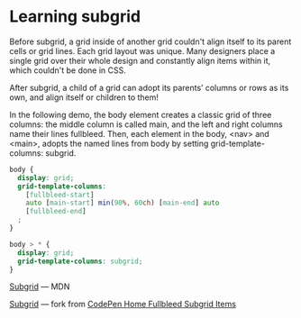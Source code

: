 # Learning subgrid

Before subgrid, a grid inside of another grid couldn't align itself to its parent cells or grid lines. Each grid layout was unique. Many designers place a single grid over their whole design and constantly align items within it, which couldn't be done in CSS.

After subgrid, a child of a grid can adopt its parents’ columns or rows as its own, and align itself or children to them!

In the following demo, the body element creates a classic grid of three columns: the middle column is called main, and the left and right columns name their lines fullbleed. Then, each element in the body, &lt;nav> and &lt;main>, adopts the named lines from body by setting grid-template-columns: subgrid.

```css
​​body {
  display: grid;
  grid-template-columns:
    [fullbleed-start] 
    auto [main-start] min(90%, 60ch) [main-end] auto 
    [fullbleed-end]
  ;
}

body > * {
  display: grid;
  grid-template-columns: subgrid;
}
```

[Subgrid](https://developer.mozilla.org/en-US/docs/Web/CSS/CSS_Grid_Layout/Subgrid) &mdash; MDN

[Subgrid](https://codepen.io/caraya/pen/MWQmmwr) &mdash; fork from [CodePen Home
Fullbleed Subgrid Items](https://codepen.io/web-dot-dev/pen/JjMQzVV)
